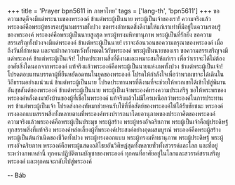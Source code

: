 +++
title = 'Prayer bpn5611 in ภาษาไทย'
tags = ['lang-th', 'bpn5611']
+++
ขอความสดุดีจงมีแด่พระนามของพระองค์ ข้าแต่พระผู้เป็นนาย พระผู้เป็นเจ้าของเรา! ความจริงแล้วพระองค์คือพระผู้ทรงรอบรู้นามธรรมทั้งปวง ขอทรงกำหนดสิ่งดีงามให้แก่เราเท่าที่มีอยู่ในความรอบรู้ของพระองค์ พระองค์คือพระผู้เป็นนายสูงสุด พระผู้ทรงมหิทธานุภาพ พระผู้เป็นที่รักยิ่ง
	ขอความสรรเสริญทั้งปวงจงมีแด่พระองค์ ข้าแต่พระผู้เป็นนาย! เราจะอ้อนวอนขอความกรุณาของพระองค์ เมื่อถึงวันที่กำหนด และจะฝากความหวังทั้งหมดไว้กับพระองค์ พระผู้เป็นนายของเรา ขอความสรรเสริญจงมีแด่พระองค์ ข้าแต่พระผู้เป็นเจ้า! โปรดประทานสิ่งที่ดีงามและเหมาะสมให้แก่เรา เพื่อว่าเราจะได้ไม่ต้องอาศัยสิ่งใดนอกจากพระองค์ แท้จริงแล้วพระองค์คือพระผู้เป็นนายแห่งภพทั้งปวง
	ข้าแต่พระผู้เป็นเจ้า! โปรดตอบแทนบรรดาผู้ที่ยืนหยัดอดทนในยุคของพระองค์ โปรดให้กำลังใจเพื่อว่าพวกเขาจะได้เดินในวิถีธรรมอย่างแน่วแน่ ข้าแต่พระผู้เป็นนาย โปรดประทานพรที่ดีงามที่จะช่วยให้พวกเขาได้เข้าไปสู่พิมานอันสุขสันต์ของพระองค์ ข้าแต่พระผู้เป็นนาย พระผู้เป็นเจ้าพระองค์ทรงความประเสริฐ ขอให้พระพรของพระองค์หลั่งลงมายังบ้านของผู้ที่เชื่อในพระองค์ แท้จริงแล้วไม่มีใครเหนือกว่าพระองค์ในการประทานพร ข้าแต่พระผู้เป็นเจ้า โปรดส่งกองทัพมาช่วยคนรับใช้ที่ซื่อสัตย์ของพระองค์ให้ได้รับชัยชนะ พระองค์ทรงออกแบบสรรพสิ่งทั้งหลายตามที่พระองค์ทรงปรารถนาโดยอานุภาพของประกาศิตของพระองค์ ความจริงแล้วพระองค์คือพระผู้เป็นประมุข พระผู้สร้าง พระผู้ทรงอัจฉริยภาพ
	พระผู้เป็นเจ้าคือผู้ประดิษฐ์ทุกสรรพสิ่งที่แท้จริง พระองค์หล่อเลี้ยงผู้ที่พระองค์ประสงค์อย่างอุดมสมบูรณ์ พระองค์คือพระผู้สร้าง พระผู้เป็นต้นกำเนิดของชีวิตทั้งปวง พระผู้ทรงออกแบบ พระผู้ทรงมหิทธานุภาพ พระผู้ประดิษฐ์ พระผู้ทรงอัจฉริยภาพ พระองค์คือพระผู้แสดงอภิไธยอันวิศิษฎ์สุดทั้งหลายทั่วทั้งสวรรค์และโลก และที่อยู่ระหว่างภพเหล่านี้ ทุกคนปฏิบัติตามบัญชาของพระองค์ ทุกคนที่อาศัยอยู่ในโลกและสวรรค์สรรเสริญพระองค์ และทุกคนจะกลับไปสู่พระองค์

-- Báb
